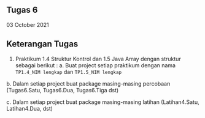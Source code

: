 ## Tugas 6

03 October 2021

## Keterangan Tugas

1. Praktikum 1.4 Struktur Kontrol dan 1.5 Java Array dengan struktur sebagai berikut :
a. Buat project setiap praktikum dengan nama `TP1.4_NIM lengkap` dan `TP1.5_NIM lengkap`

b. Dalam setiap project buat package masing-masing percobaan (Tugas6.Satu, Tugas6.Dua, Tugas6.Tiga dst)

c. Dalam setiap project buat package masing-masing latihan (Latihan4.Satu, Latihan4.Dua, dst)
